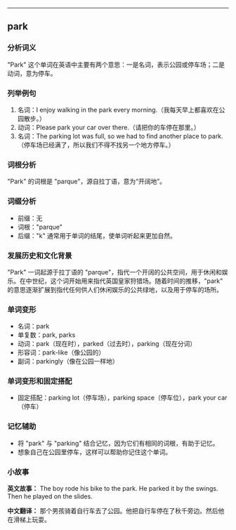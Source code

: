 
---------------
## park
### 分析词义
"Park" 这个单词在英语中主要有两个意思：一是名词，表示公园或停车场；二是动词，意为停车。

### 列举例句
1. 名词：I enjoy walking in the park every morning.（我每天早上都喜欢在公园散步。）
2. 动词：Please park your car over there.（请把你的车停在那里。）
3. 名词：The parking lot was full, so we had to find another place to park.（停车场已经满了，所以我们不得不找另一个地方停车。）

### 词根分析
"Park" 的词根是 "parque"，源自拉丁语，意为“开阔地”。

### 词缀分析
- 前缀：无
- 词根："parque"
- 后缀："k" 通常用于单词的结尾，使单词听起来更加自然。

### 发展历史和文化背景
"Park" 一词起源于拉丁语的 "parque"，指代一个开阔的公共空间，用于休闲和娱乐。在中世纪，这个词开始用来指代英国皇家狩猎场。随着时间的推移，"park" 的意思逐渐扩展到指代任何供人们休闲娱乐的公共绿地，以及用于停车的场所。

### 单词变形
- 名词：park
- 单复数：park, parks
- 动词：park（现在时），parked（过去时），parking（现在分词）
- 形容词：park-like（像公园的）
- 副词：parkingly（像在公园一样地）

### 单词变形和固定搭配
- 固定搭配：parking lot（停车场），parking space（停车位），park your car（停车）

### 记忆辅助
- 将 "park" 与 "parking" 结合记忆，因为它们有相同的词根，有助于记忆。
- 想象自己在公园里停车，这样可以帮助你记住这个单词。

### 小故事
**英文故事：**
The boy rode his bike to the park. He parked it by the swings. Then he played on the slides.

**中文翻译：**
那个男孩骑着自行车去了公园。他把自行车停在了秋千旁边。然后他在滑梯上玩耍。

